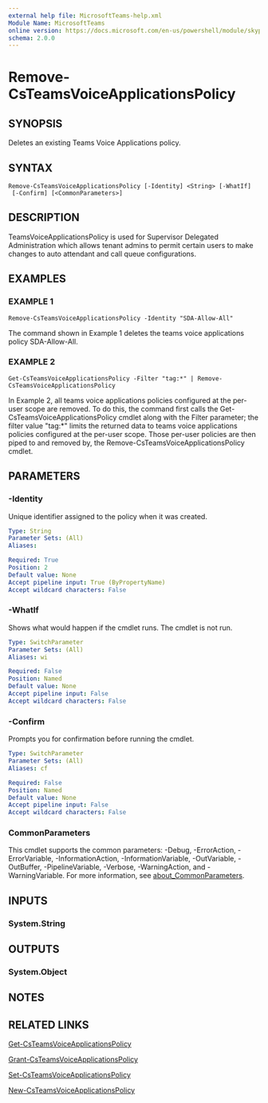 ```yaml
---
external help file: MicrosoftTeams-help.xml
Module Name: MicrosoftTeams
online version: https://docs.microsoft.com/en-us/powershell/module/skype/remove-csteamsvoiceapplicationspolicy
schema: 2.0.0
---
```


# Remove-CsTeamsVoiceApplicationsPolicy

## SYNOPSIS
Deletes an existing Teams Voice Applications policy.
## SYNTAX

```
Remove-CsTeamsVoiceApplicationsPolicy [-Identity] <String> [-WhatIf]
 [-Confirm] [<CommonParameters>]
```

## DESCRIPTION
TeamsVoiceApplicationsPolicy is used for Supervisor Delegated Administration which allows tenant admins to permit certain users to make changes to auto attendant and call queue configurations. 


## EXAMPLES

### EXAMPLE 1
```
Remove-CsTeamsVoiceApplicationsPolicy -Identity "SDA-Allow-All"
```
The command shown in Example 1 deletes the teams voice applications policy SDA-Allow-All.
### EXAMPLE 2
```
Get-CsTeamsVoiceApplicationsPolicy -Filter "tag:*" | Remove-CsTeamsVoiceApplicationsPolicy
```
In Example 2, all teams voice applications policies configured at the per-user scope are removed. To do this, the command first calls the Get-CsTeamsVoiceApplicationsPolicy cmdlet along with the Filter parameter; the filter value "tag:*" limits the returned data to teams voice applications policies configured at the per-user scope. Those per-user policies are then piped to and removed by, the Remove-CsTeamsVoiceApplicationsPolicy cmdlet.
## PARAMETERS

### -Identity
Unique identifier assigned to the policy when it was created.

```yaml
Type: String
Parameter Sets: (All)
Aliases:

Required: True
Position: 2
Default value: None
Accept pipeline input: True (ByPropertyName)
Accept wildcard characters: False
```

### -WhatIf
Shows what would happen if the cmdlet runs.
The cmdlet is not run.

```yaml
Type: SwitchParameter
Parameter Sets: (All)
Aliases: wi

Required: False
Position: Named
Default value: None
Accept pipeline input: False
Accept wildcard characters: False
```

### -Confirm
Prompts you for confirmation before running the cmdlet.

```yaml
Type: SwitchParameter
Parameter Sets: (All)
Aliases: cf

Required: False
Position: Named
Default value: None
Accept pipeline input: False
Accept wildcard characters: False
```

### CommonParameters
This cmdlet supports the common parameters: -Debug, -ErrorAction, -ErrorVariable, -InformationAction, -InformationVariable, -OutVariable, -OutBuffer, -PipelineVariable, -Verbose, -WarningAction, and -WarningVariable. For more information, see [about_CommonParameters](http://go.microsoft.com/fwlink/?LinkID=113216).

## INPUTS

### System.String
## OUTPUTS

### System.Object
## NOTES

## RELATED LINKS


[Get-CsTeamsVoiceApplicationsPolicy](Get-CsTeamsVoiceApplicationsPolicy.md)

[Grant-CsTeamsVoiceApplicationsPolicy](Grant-CsTeamsVoiceApplicationsPolicy.md)

[Set-CsTeamsVoiceApplicationsPolicy](Remove-CsTeamsVoiceApplicationsPolicy.md)

[New-CsTeamsVoiceApplicationsPolicy](New-CsTeamsVoiceApplicationsPolicy.md)
